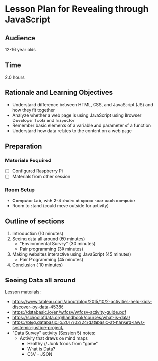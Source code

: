 # Lesson Plan for Revealing through JavaScript

## Audience

12-16 year olds

## Time

2.0 hours

## Rationale and Learning Objectives

- Understand difference between HTML, CSS, and JavaScript (JS) and how they fit together
- Analyze whether a web page is using JavaScript using Browser Developer Tools and Inspector
- Remember basic elements of a variable and parameter of a function
- Understand how data relates to the content on a web page

## Preparation

### Materials Required

- [ ] Configured Raspberry Pi
- [ ] Materials from other session

### Room Setup

- Computer Lab, with 2-4 chairs at space near each computer
- Room to stand (could move outside for activity)

## Outline of sections

1. Introduction (10 minutes)
1. Seeing data all around (60 minutes)
    - "Environmental Survey" (30 minutes)
    - Pair programming (30 minutes)
1. Making websites interactive using JavaScript (45 minutes)
    - Pair Programming (45 minutes)
1. Conclusion ( 10 minutes)

## Seeing Data all around

Lesson materials:
- https://www.tableau.com/about/blog/2015/10/2-activities-help-kids-discover-joy-data-45386
- https://databasic.io/en/wtfcsv/wtfcsv-activity-guide.pdf
- https://schoolofdata.org/handbook/courses/what-is-data/
- https://blog.databasic.io/2017/02/24/databasic-at-harvard-laws-systemic-justice-project/
- "Data Survey" activity (Session 5) notes:
  - Activity that draws on mind maps
    - Healthy // Junk foods from "game"
    - What is Data?
    - CSV - JSON
